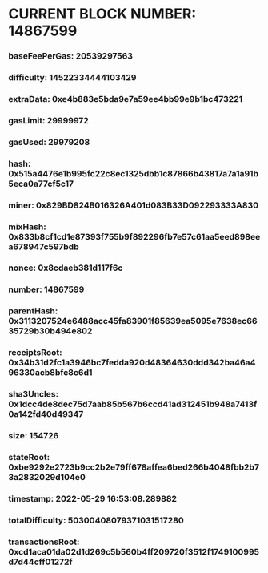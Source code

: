 # CURRENT BLOCK NUMBER: 14867599

### baseFeePerGas: 20539297563
### difficulty: 14522334444103429
### extraData: 0xe4b883e5bda9e7a59ee4bb99e9b1bc473221
### gasLimit: 29999972
### gasUsed: 29979208
### hash: 0x515a4476e1b995fc22c8ec1325dbb1c87866b43817a7a1a91b5eca0a77cf5c17
### miner: 0x829BD824B016326A401d083B33D092293333A830
### mixHash: 0x833b8cf1cd1e87393f755b9f892296fb7e57c61aa5eed898eea678947c597bdb
### nonce: 0x8cdaeb381d117f6c
### number: 14867599
### parentHash: 0x3113207524e6488acc45fa83901f85639ea5095e7638ec6635729b30b494e802
### receiptsRoot: 0x34b31d2fc1a3946bc7fedda920d48364630ddd342ba46a496330acb8bfc8c6d1
### sha3Uncles: 0x1dcc4de8dec75d7aab85b567b6ccd41ad312451b948a7413f0a142fd40d49347
### size: 154726
### stateRoot: 0xbe9292e2723b9cc2b2e79ff678affea6bed266b4048fbb2b73a2832029d104e0
### timestamp: 2022-05-29 16:53:08.289882
### totalDifficulty: 50300408079371031517280
### transactionsRoot: 0xcd1aca01da02d1d269c5b560b4ff209720f3512f1749100995d7d44cff01272f
